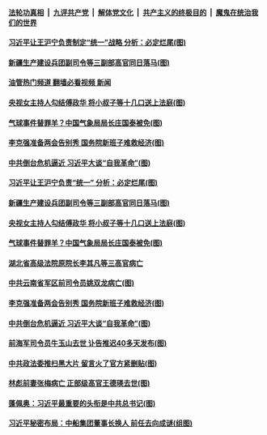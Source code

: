 ####  [法轮功真相](../../../../basic/blob/master/README.md?t=02062012) &nbsp;|&nbsp; [九评共产党](../../../../9ping.md/blob/master/README.md?t=02062012) &nbsp;|&nbsp; [解体党文化](../../../../jtdwh.md/blob/master/README.md?t=02062012)  &nbsp;|&nbsp; [共产主义的终极目的](../../../../gczydzjmd.md/blob/master/README.md?t=02062012) &nbsp;|&nbsp; [魔鬼在统治我们的世界](../../../../mgztzwmdsj.md/blob/master/README.md?t=02062012) 

#### [习近平让王沪宁负责制定“统一”战略 分析：必定烂尾(图)](../pages/p2/1028250.md?t=02062012) 

#### [新疆生产建设兵团副司令等三副部高官同日落马(图)](../pages/p2/1028288.md?t=02062012) 

#### [油管热门频道 翻墙必看视频 新闻](http://129.146.143.75:81/youtube.html?02062012)

#### [央视女主持人勾结傅政华 将小叔子等十几口送上法庭(图)](../pages/p2/1028246.md?t=02062012) 

#### [气球事件替罪羊？中国气象局局长庄国泰被免(图)](../pages/p2/1028234.md?t=02062012) 

#### [李克强准备两会告别秀 国务院新班子难救经济(图)](../pages/p2/1028158.md?t=02062012) 

#### [中共倒台危机逼近 习近平大谈“自我革命”(图)](../pages/p2/1028156.md?t=02062012) 

#### [习近平让王沪宁负责“统一” 分析：必定烂尾(图)](../pages/p2/1028250.md?t=02062012) 


#### [新疆生产建设兵团副司令等三副部高官同日落马(图)](../pages/p2/1028288.md?t=02062012) 

#### [央视女主持人勾结傅政华 将小叔子等十几口送上法庭(图)](../pages/p2/1028246.md?t=02062012) 

#### [气球事件替罪羊？中国气象局局长庄国泰被免(图)](../pages/p2/1028234.md?t=02062012) 

#### [湖北省高级法院原院长李其凡等三高官病亡](../pages/p2/1028233.md?t=02062012) 

#### [中共云南省军区前司令员姚双龙病亡(图)](../pages/p2/1028200.md?t=02062012) 


#### [李克强准备两会告别秀 国务院新班子难救经济(图)](../pages/p2/1028158.md?t=02062012) 

#### [中共倒台危机逼近 习近平大谈“自我革命”(图)](../pages/p2/1028156.md?t=02062012) 

#### [前海军司令员牛玉山去世 讣告推迟40多天发布(图)](../pages/p2/1028147.md?t=02062012) 

#### [中共政法委推扫黑大片 留言火了官方紧删贴(图)](../pages/p2/1028107.md?t=02062012) 


#### [林彪前妻张梅病亡 正部级高官王德瑛去世(图)](../pages/p2/1028083.md?t=02062012) 


#### [蓬佩奥：习近平最重要的头衔是中共总书记(图)](../pages/p2/1028068.md?t=02062012) 

#### [习近平秘密布局：中船集团董事长换人 前任去向成谜(组图)](../pages/p2/1028059.md?t=02062012) 




<img src='http://gfw-breaker.win/goodnews/indexes/p2.md' width='0px' height='0px'/>
